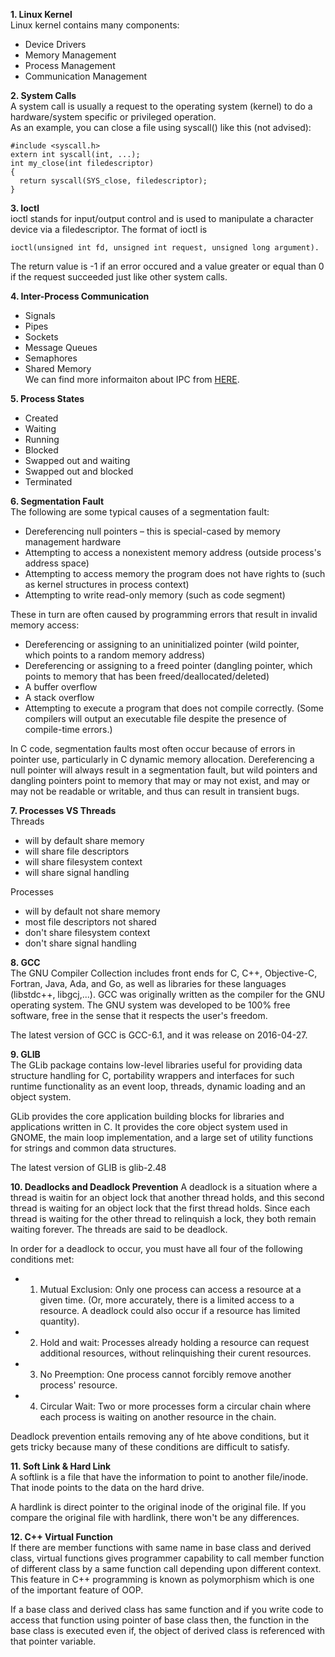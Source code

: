 **1. Linux Kernel**         
Linux kernel contains many components:
- Device Drivers
- Memory Management   
- Process Management   
- Communication Management

**2. System Calls**   
A system call is usually a request to the operating system (kernel) to do a hardware/system specific or privileged operation.      
As an example, you can close a file using syscall() like this (not advised):   
```
#include <syscall.h>
extern int syscall(int, ...);
int my_close(int filedescriptor)
{
  return syscall(SYS_close, filedescriptor);
}
```

**3. Ioctl**  
ioctl stands for input/output control and is used to manipulate a character device via a filedescriptor. The format of ioctl is   
```
ioctl(unsigned int fd, unsigned int request, unsigned long argument).          
```
The return value is -1 if an error occured and a value greater or equal than 0 if the request succeeded just like other system calls. 

**4. Inter-Process Communication**    
- Signals
- Pipes
- Sockets
- Message Queues
- Semaphores
- Shared Memory       
We can find more informaiton about IPC from [HERE](http://www.tldp.org/LDP/tlk/ipc/ipc.html).   

**5. Process States**
- Created
- Waiting
- Running
- Blocked
- Swapped out and waiting
- Swapped out and blocked
- Terminated


**6. Segmentation Fault**            
The following are some typical causes of a segmentation fault:      
- Dereferencing null pointers – this is special-cased by memory management hardware
- Attempting to access a nonexistent memory address (outside process's address space)
- Attempting to access memory the program does not have rights to (such as kernel structures in process context)
- Attempting to write read-only memory (such as code segment)  

These in turn are often caused by programming errors that result in invalid memory access:           
- Dereferencing or assigning to an uninitialized pointer (wild pointer, which points to a random memory address)
- Dereferencing or assigning to a freed pointer (dangling pointer, which points to memory that has been freed/deallocated/deleted)
- A buffer overflow
- A stack overflow
- Attempting to execute a program that does not compile correctly. (Some compilers will output an executable file despite the presence of compile-time errors.)     

In C code, segmentation faults most often occur because of errors in pointer use, particularly in C dynamic memory allocation. Dereferencing a null pointer will always result in a segmentation fault, but wild pointers and dangling pointers point to memory that may or may not exist, and may or may not be readable or writable, and thus can result in transient bugs.   

**7. Processes VS Threads**    
Threads   
- will by default share memory
- will share file descriptors
- will share filesystem context
- will share signal handling

Processes  
- will by default not share memory
- most file descriptors not shared
- don't share filesystem context
- don't share signal handling

**8. GCC**      
The GNU Compiler Collection includes front ends for C, C++, Objective-C, Fortran, Java, Ada, and Go, as well as libraries for these languages (libstdc++, libgcj,...). GCC was originally written as the compiler for the GNU operating system. The GNU system was developed to be 100% free software, free in the sense that it respects the user's freedom.  

The latest version of GCC is GCC-6.1, and it was release on 2016-04-27.

**9. GLIB**   
The GLib package contains low-level libraries useful for providing data structure handling for C, portability wrappers and interfaces for such runtime functionality as an event loop, threads, dynamic loading and an object system.  

GLib provides the core application building blocks for libraries and applications written in C. It provides the core object system used in GNOME, the main loop implementation, and a large set of utility functions for strings and common data structures.

The latest version of GLIB is glib-2.48  

**10. Deadlocks and Deadlock Prevention**
A deadlock is a situation where a thread is waitin for an object lock that another thread holds, and this second thread is waiting for an object lock that the first thread holds. Since each thread is waiting for the other thread to relinquish a lock, they both remain waiting forever. The threads are said to be deadlock.        

In order for a deadlock to occur, you must have all four of the following conditions met:
- 1. Mutual Exclusion: Only one process can access a resource at a given time. (Or, more accurately, there is a limited access to a resource. A deadlock could also occur if a resource has limited quantity).
- 2. Hold and wait: Processes already holding a resource can request additional resources, without relinquishing their curent resources.
- 3. No Preemption: One process cannot forcibly remove another process' resource.
- 4. Circular Wait: Two or more processes form a circular chain where each process is waiting on another resource in the chain.

Deadlock prevention entails removing any of hte above conditions, but it gets tricky because many of these conditions are difficult to satisfy.

**11. Soft Link & Hard Link**              
A softlink is a file that have the information to point to another file/inode. That inode points to the data on the hard drive.

A hardlink is direct pointer to the original inode of the original file. If you compare the original file with hardlink, there won't be any differences.

**12. C++ Virtual Function**                  
If there are member functions with same name in base class and derived class, virtual functions gives programmer capability to call member function of different class by a same function call depending upon different context. This feature in C++ programming is known as polymorphism which is one of the important feature of OOP.       

If a base class and derived class has same function and if you write code to access that function using pointer of base class then, the function in the base class is executed even if, the object of derived class is referenced with that pointer variable.


